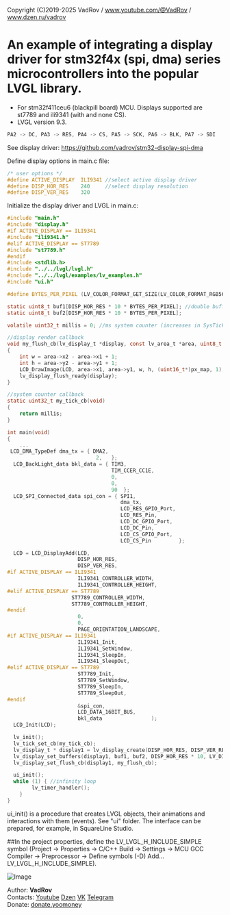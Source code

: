 Copyright (C)2019-2025 VadRov / www.youtube.com/@VadRov / www.dzen.ru/vadrov

# An example of integrating a display driver for stm32f4x (spi, dma) series microcontrollers into the popular LVGL library.
- For stm32f411ceu6 (blackpill board) MCU. Displays supported are st7789 and ili9341 (with and none CS).
- LVGL version 9.3.
```c
PA2 -> DC, PA3 -> RES, PA4 -> CS, PA5 -> SCK, PA6 -> BLK, PA7 -> SDI
```
See display driver: https://github.com/vadrov/stm32-display-spi-dma

Define display options in main.c file:
```c
/* user options */
#define ACTIVE_DISPLAY	ILI9341 //select active display driver
#define DISP_HOR_RES	240		//select display resolution
#define DISP_VER_RES	320
```
Initialize the display driver and LVGL in main.c:
```c
#include "main.h"
#include "display.h"
#if ACTIVE_DISPLAY == ILI9341
#include "ili9341.h"
#elif ACTIVE_DISPLAY == ST7789
#include "st7789.h"
#endif
#include <stdlib.h>
#include "../../lvgl/lvgl.h"
#include "../../lvgl/examples/lv_examples.h"
#include "ui.h"

#define BYTES_PER_PIXEL (LV_COLOR_FORMAT_GET_SIZE(LV_COLOR_FORMAT_RGB565))

static uint8_t buf1[DISP_HOR_RES * 10 * BYTES_PER_PIXEL]; //double buffer for 10 lines
static uint8_t buf2[DISP_HOR_RES * 10 * BYTES_PER_PIXEL];

volatile uint32_t millis = 0; //ms system counter (increases in SysTick interrupt)

//display render callback
void my_flush_cb(lv_display_t *display, const lv_area_t *area, uint8_t *px_map)
{
    int w = area->x2 - area->x1 + 1;
    int h = area->y2 - area->y1 + 1;
    LCD_DrawImage(LCD, area->x1, area->y1, w, h, (uint16_t*)px_map, 1);
    lv_display_flush_ready(display);
}

//system counter callback
static uint32_t my_tick_cb(void)
{
    return millis;
}

int main(void)
{
    ...
 LCD_DMA_TypeDef dma_tx = { DMA2,
  		  	  	  	  	     2,   };
  LCD_BackLight_data bkl_data = { TIM3,
		  	  	  	  	  	  	  TIM_CCER_CC1E,
  								  0,
  								  0,
  								  90  };
  LCD_SPI_Connected_data spi_con = { SPI1,
  		  	  	  	  	  	  	  	 dma_tx,
  									 LCD_RES_GPIO_Port,
  									 LCD_RES_Pin,
  									 LCD_DC_GPIO_Port,
  									 LCD_DC_Pin,
  									 LCD_CS_GPIO_Port,
  									 LCD_CS_Pin         };

  LCD = LCD_DisplayAdd(LCD,
   	   	   	   		   DISP_HOR_RES,
					   DISP_VER_RES,
#if ACTIVE_DISPLAY == ILI9341
					   ILI9341_CONTROLLER_WIDTH,
					   ILI9341_CONTROLLER_HEIGHT,
#elif ACTIVE_DISPLAY == ST7789
					 ST7789_CONTROLLER_WIDTH,
					 ST7789_CONTROLLER_HEIGHT,
#endif
					   0,
					   0,
					   PAGE_ORIENTATION_LANDSCAPE,
#if ACTIVE_DISPLAY == ILI9341
					   ILI9341_Init,
					   ILI9341_SetWindow,
					   ILI9341_SleepIn,
					   ILI9341_SleepOut,
#elif ACTIVE_DISPLAY == ST7789
					   ST7789_Init,
					   ST7789_SetWindow,
					   ST7789_SleepIn,
					   ST7789_SleepOut,
#endif
					   &spi_con,
					   LCD_DATA_16BIT_BUS,
					   bkl_data				   );
  LCD_Init(LCD);

  lv_init();
  lv_tick_set_cb(my_tick_cb);
  lv_display_t * display1 = lv_display_create(DISP_HOR_RES, DISP_VER_RES);
  lv_display_set_buffers(display1, buf1, buf2, DISP_HOR_RES * 10, LV_DISPLAY_RENDER_MODE_PARTIAL);
  lv_display_set_flush_cb(display1, my_flush_cb);

  ui_init();
  while (1) { //infinity loop
        lv_timer_handler();
    }
}
```
ui_init() is a procedure that creates LVGL objects, their animations and interactions with them (events). See "ui" folder. The interface can be prepared, for example, in SquareLine Studio.

##In the project properties, define the LV_LVGL_H_INCLUDE_SIMPLE symbol (Project -> Properties -> C/C++ Build -> Settings -> MCU GCC Compiler -> Preprocessor -> Define symbols (-D) Add... LV_LVGL_H_INCLUDE_SIMPLE).

![Image](https://github.com/user-attachments/assets/a7cfbe5c-1541-43c0-ac6e-e1441b480f71)

Author: **VadRov**\
Contacts: [Youtube](https://www.youtube.com/@VadRov) [Dzen](https://dzen.ru/vadrov) [VK](https://vk.com/vadrov) [Telegram](https://t.me/vadrov_channel)\
Donate: [donate.yoomoney](https://yoomoney.ru/to/4100117522443917)
